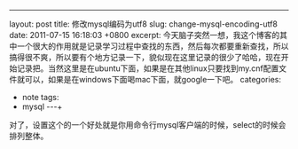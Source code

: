 ---
layout: post
title: 修改mysql编码为utf8
slug: change-mysql-encoding-utf8
date: 2011-07-15 16:18:03 +0800
excerpt: 今天脑子突然一想，我这个博客的其中一个很大的作用就是记录学习过程中查找的东西，然后每次都要重新查找，所以搞得很不爽，所以要有个地方记录一下，貌似现在这里记录的很少了哈哈，现在开始记录把。当然这里是在ubuntu下面，如果是在其他linux只要找到my.cnf配置文件就可以，如果是在windows下面喝mac下面，就google一下吧。
categories:
- note
tags:
- mysql
---+

对了，设置这个的一个好处就是你用命令行mysql客户端的时候，select的时候会排列整体。
